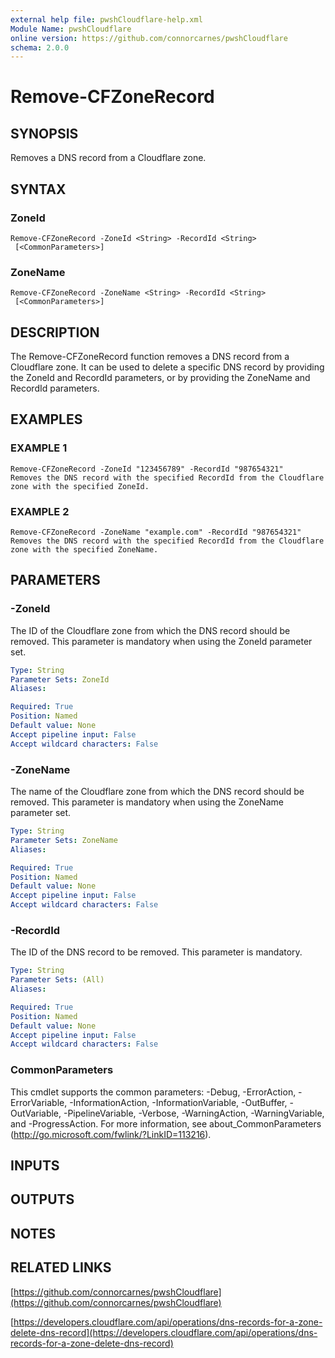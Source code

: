 ```yaml
---
external help file: pwshCloudflare-help.xml
Module Name: pwshCloudflare
online version: https://github.com/connorcarnes/pwshCloudflare
schema: 2.0.0
---
```


# Remove-CFZoneRecord

## SYNOPSIS
Removes a DNS record from a Cloudflare zone.

## SYNTAX

### ZoneId
```
Remove-CFZoneRecord -ZoneId <String> -RecordId <String>
 [<CommonParameters>]
```

### ZoneName
```
Remove-CFZoneRecord -ZoneName <String> -RecordId <String>
 [<CommonParameters>]
```

## DESCRIPTION
The Remove-CFZoneRecord function removes a DNS record from a Cloudflare zone.
It can be used to delete a specific DNS record by providing the ZoneId and RecordId parameters, or by providing the ZoneName and RecordId parameters.

## EXAMPLES

### EXAMPLE 1
```
Remove-CFZoneRecord -ZoneId "123456789" -RecordId "987654321"
Removes the DNS record with the specified RecordId from the Cloudflare zone with the specified ZoneId.
```

### EXAMPLE 2
```
Remove-CFZoneRecord -ZoneName "example.com" -RecordId "987654321"
Removes the DNS record with the specified RecordId from the Cloudflare zone with the specified ZoneName.
```

## PARAMETERS

### -ZoneId
The ID of the Cloudflare zone from which the DNS record should be removed.
This parameter is mandatory when using the ZoneId parameter set.

```yaml
Type: String
Parameter Sets: ZoneId
Aliases:

Required: True
Position: Named
Default value: None
Accept pipeline input: False
Accept wildcard characters: False
```

### -ZoneName
The name of the Cloudflare zone from which the DNS record should be removed.
This parameter is mandatory when using the ZoneName parameter set.

```yaml
Type: String
Parameter Sets: ZoneName
Aliases:

Required: True
Position: Named
Default value: None
Accept pipeline input: False
Accept wildcard characters: False
```

### -RecordId
The ID of the DNS record to be removed.
This parameter is mandatory.

```yaml
Type: String
Parameter Sets: (All)
Aliases:

Required: True
Position: Named
Default value: None
Accept pipeline input: False
Accept wildcard characters: False
```

### CommonParameters
This cmdlet supports the common parameters: -Debug, -ErrorAction, -ErrorVariable, -InformationAction, -InformationVariable, -OutBuffer, -OutVariable, -PipelineVariable, -Verbose, -WarningAction, -WarningVariable, and -ProgressAction.
For more information, see about_CommonParameters (http://go.microsoft.com/fwlink/?LinkID=113216).

## INPUTS

## OUTPUTS

## NOTES

## RELATED LINKS

[https://github.com/connorcarnes/pwshCloudflare](https://github.com/connorcarnes/pwshCloudflare)

[https://developers.cloudflare.com/api/operations/dns-records-for-a-zone-delete-dns-record](https://developers.cloudflare.com/api/operations/dns-records-for-a-zone-delete-dns-record)
